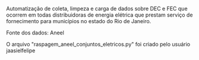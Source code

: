 Automatização de coleta, limpeza e carga de dados sobre DEC e FEC que ocorrem em todas distribuidoras de energia elétrica que prestam serviço de fornecimento para municípios no estado do Rio de Janeiro.

Fonte dos dados: Aneel

O arquivo "raspagem_aneel_conjuntos_eletricos.py" foi criado pelo usuário jaasielfelipe
